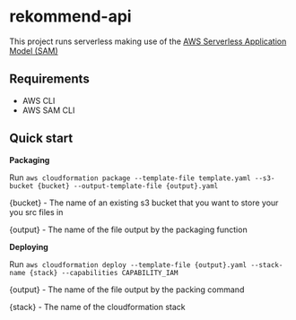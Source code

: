 # rekommend-api

This project runs serverless making use of the [AWS Serverless Application Model (SAM)](https://docs.aws.amazon.com/serverless-application-model/latest/developerguide/what-is-sam.html)

## Requirements

* AWS CLI
* AWS SAM CLI

## Quick start

**Packaging**

Run `aws cloudformation package --template-file template.yaml --s3-bucket {bucket} --output-template-file {output}.yaml`

{bucket} - The name of an existing s3 bucket that you want to store your you src files in

{output} - The name of the file output by the packaging function

**Deploying**

Run `aws cloudformation deploy --template-file {output}.yaml --stack-name {stack} --capabilities CAPABILITY_IAM`

{output} - The name of the file output by the packing command

{stack} - The name of the cloudformation stack


